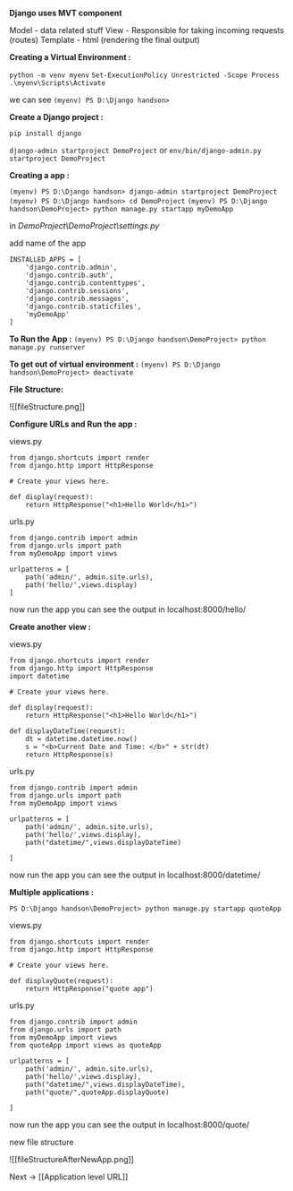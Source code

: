 
**Django uses MVT component**

Model - data related stuff
View - Responsible for taking incoming requests (routes)
Template - html (rendering the final output)

**Creating a Virtual Environment :**

`python -m venv myenv`
`Set-ExecutionPolicy Unrestricted -Scope Process`
`.\myenv\Scripts\Activate`

we can see `(myenv) PS D:\Django handson>`

**Create a Django project :**

`pip install django`

`django-admin startproject DemoProject` or 
`env/bin/django-admin.py startproject DemoProject`

**Creating a app :**

`(myenv) PS D:\Django handson> django-admin startproject DemoProject`
`(myenv) PS D:\Django handson> cd DemoProject`
`(myenv) PS D:\Django handson\DemoProject> python manage.py startapp myDemoApp`

in *DemoProject\DemoProject\settings.py*

add name of the app

```
INSTALLED_APPS = [
    'django.contrib.admin',
    'django.contrib.auth',
    'django.contrib.contenttypes',
    'django.contrib.sessions',
    'django.contrib.messages',
    'django.contrib.staticfiles',
    'myDemoApp'
]
```

**To Run the App :**
`(myenv) PS D:\Django handson\DemoProject> python manage.py runserver`

**To get out of virtual environment :**
`(myenv) PS D:\Django handson\DemoProject> deactivate`

**File Structure:**

![[fileStructure.png]]

**Configure URLs and Run the app :** 

views.py
```
from django.shortcuts import render
from django.http import HttpResponse

# Create your views here.

def display(request):
    return HttpResponse("<h1>Hello World</h1>")
```

urls.py
```
from django.contrib import admin
from django.urls import path
from myDemoApp import views

urlpatterns = [
    path('admin/', admin.site.urls),
    path('hello/',views.display)
]
```

now run the app 
you can see the output in localhost:8000/hello/ 

**Create another view :**

views.py
```
from django.shortcuts import render
from django.http import HttpResponse
import datetime

# Create your views here.

def display(request):
    return HttpResponse("<h1>Hello World</h1>")

def displayDateTime(request):
    dt = datetime.datetime.now()
    s = "<b>Current Date and Time: </b>" + str(dt)
    return HttpResponse(s)
```

urls.py
```
from django.contrib import admin
from django.urls import path
from myDemoApp import views

urlpatterns = [
    path('admin/', admin.site.urls),
    path('hello/',views.display),
    path("datetime/",views.displayDateTime)

]
```

now run the app
you can see the output in localhost:8000/datetime/

**Multiple applications :**

`PS D:\Django handson\DemoProject> python manage.py startapp quoteApp`

views.py
```
from django.shortcuts import render
from django.http import HttpResponse

# Create your views here.

def displayQuote(request):
    return HttpResponse("quote app")
```

urls.py
```
from django.contrib import admin
from django.urls import path
from myDemoApp import views
from quoteApp import views as quoteApp

urlpatterns = [
    path('admin/', admin.site.urls),
    path('hello/',views.display),
    path("datetime/",views.displayDateTime),
    path("quote/",quoteApp.displayQuote)

]
```

now run the app
you can see the output in localhost:8000/quote/

new file structure

![[fileStructureAfterNewApp.png]]

Next -> [[Application level URL]]